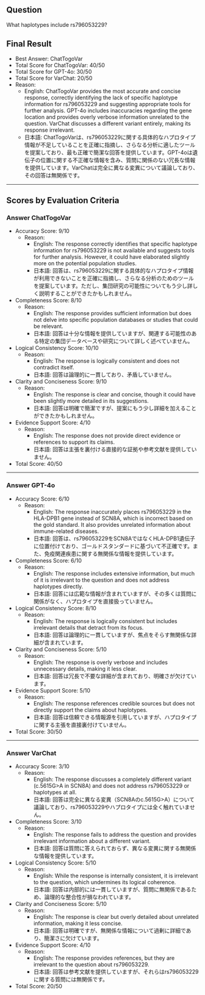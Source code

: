 ## Question

What haplotypes include rs796053229?

## Final Result

- Best Answer: ChatTogoVar
- Total Score for ChatTogoVar: 40/50
- Total Score for GPT-4o: 30/50
- Total Score for VarChat: 20/50
- Reason:
  - English: ChatTogoVar provides the most accurate and concise response, correctly identifying the lack of specific haplotype information for rs796053229 and suggesting appropriate tools for further analysis. GPT-4o includes inaccuracies regarding the gene location and provides overly verbose information unrelated to the question. VarChat discusses a different variant entirely, making its response irrelevant.
  - 日本語: ChatTogoVarは、rs796053229に関する具体的なハプロタイプ情報が不足していることを正確に指摘し、さらなる分析に適したツールを提案しており、最も正確で簡潔な回答を提供しています。GPT-4oは遺伝子の位置に関する不正確な情報を含み、質問に関係のない冗長な情報を提供しています。VarChatは完全に異なる変異について議論しており、その回答は無関係です。

---

## Scores by Evaluation Criteria

### Answer ChatTogoVar
- Accuracy Score: 9/10
  - Reason: 
    - English: The response correctly identifies that specific haplotype information for rs796053229 is not available and suggests tools for further analysis. However, it could have elaborated slightly more on the potential population studies.
    - 日本語: 回答は、rs796053229に関する具体的なハプロタイプ情報が利用できないことを正確に指摘し、さらなる分析のためのツールを提案しています。ただし、集団研究の可能性についてもう少し詳しく説明することができたかもしれません。
- Completeness Score: 8/10
  - Reason: 
    - English: The response provides sufficient information but does not delve into specific population databases or studies that could be relevant.
    - 日本語: 回答は十分な情報を提供していますが、関連する可能性のある特定の集団データベースや研究について詳しく述べていません。
- Logical Consistency Score: 10/10
  - Reason: 
    - English: The response is logically consistent and does not contradict itself.
    - 日本語: 回答は論理的に一貫しており、矛盾していません。
- Clarity and Conciseness Score: 9/10
  - Reason: 
    - English: The response is clear and concise, though it could have been slightly more detailed in its suggestions.
    - 日本語: 回答は明確で簡潔ですが、提案にもう少し詳細を加えることができたかもしれません。
- Evidence Support Score: 4/10
  - Reason: 
    - English: The response does not provide direct evidence or references to support its claims.
    - 日本語: 回答は主張を裏付ける直接的な証拠や参考文献を提供していません。
- Total Score: 40/50

---

### Answer GPT-4o
- Accuracy Score: 6/10
  - Reason: 
    - English: The response inaccurately places rs796053229 in the HLA-DPB1 gene instead of SCN8A, which is incorrect based on the gold standard. It also provides unrelated information about immune-related diseases.
    - 日本語: 回答は、rs796053229をSCN8AではなくHLA-DPB1遺伝子に位置付けており、ゴールドスタンダードに基づいて不正確です。また、免疫関連疾患に関する無関係な情報を提供しています。
- Completeness Score: 6/10
  - Reason: 
    - English: The response includes extensive information, but much of it is irrelevant to the question and does not address haplotypes directly.
    - 日本語: 回答には広範な情報が含まれていますが、その多くは質問に関係がなく、ハプロタイプを直接扱っていません。
- Logical Consistency Score: 8/10
  - Reason: 
    - English: The response is logically consistent but includes irrelevant details that detract from its focus.
    - 日本語: 回答は論理的に一貫していますが、焦点をそらす無関係な詳細が含まれています。
- Clarity and Conciseness Score: 5/10
  - Reason: 
    - English: The response is overly verbose and includes unnecessary details, making it less clear.
    - 日本語: 回答は冗長で不要な詳細が含まれており、明確さが欠けています。
- Evidence Support Score: 5/10
  - Reason: 
    - English: The response references credible sources but does not directly support the claims about haplotypes.
    - 日本語: 回答は信頼できる情報源を引用していますが、ハプロタイプに関する主張を直接裏付けていません。
- Total Score: 30/50

---

### Answer VarChat
- Accuracy Score: 3/10
  - Reason: 
    - English: The response discusses a completely different variant (c.5615G>A in SCN8A) and does not address rs796053229 or haplotypes at all.
    - 日本語: 回答は完全に異なる変異（SCN8Aのc.5615G>A）について議論しており、rs796053229やハプロタイプには全く触れていません。
- Completeness Score: 3/10
  - Reason: 
    - English: The response fails to address the question and provides irrelevant information about a different variant.
    - 日本語: 回答は質問に答えられておらず、異なる変異に関する無関係な情報を提供しています。
- Logical Consistency Score: 5/10
  - Reason: 
    - English: While the response is internally consistent, it is irrelevant to the question, which undermines its logical coherence.
    - 日本語: 回答は内部的には一貫していますが、質問に無関係であるため、論理的な整合性が損なわれています。
- Clarity and Conciseness Score: 5/10
  - Reason: 
    - English: The response is clear but overly detailed about unrelated information, making it less concise.
    - 日本語: 回答は明確ですが、無関係な情報について過剰に詳細であり、簡潔さに欠けています。
- Evidence Support Score: 4/10
  - Reason: 
    - English: The response provides references, but they are irrelevant to the question about rs796053229.
    - 日本語: 回答は参考文献を提供していますが、それらはrs796053229に関する質問には無関係です。
- Total Score: 20/50